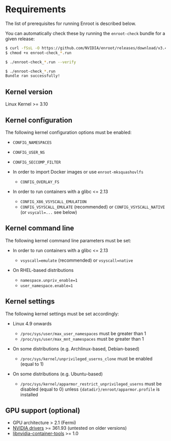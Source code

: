 # Requirements

The list of prerequisites for running Enroot is described below.

You can automatically check these by running the `enroot-check` bundle for a given release:
```sh
$ curl -fSsL -O https://github.com/NVIDIA/enroot/releases/download/v3.4.1/enroot-check_3.4.1_$(uname -m).run
$ chmod +x enroot-check_*.run

$ ./enroot-check_*.run --verify

$ ./enroot-check_*.run
Bundle ran successfully!
```

## Kernel version
Linux Kernel >= 3.10

## Kernel configuration
The following kernel configuration options must be enabled:
  * `CONFIG_NAMESPACES`
  * `CONFIG_USER_NS`
  * `CONFIG_SECCOMP_FILTER`
  
  * In order to import Docker images or use `enroot-mksquashovlfs`
    - `CONFIG_OVERLAY_FS`
  * In order to run containers with a glibc <= 2.13
    - `CONFIG_X86_VSYSCALL_EMULATION`
    - `CONFIG_VSYSCALL_EMULATE` (recommended) or `CONFIG_VSYSCALL_NATIVE` (or `vsycall=...` see below)

## Kernel command line
The following kernel command line parameters must be set:
* In order to run containers with a glibc <= 2.13
  - `vsyscall=emulate` (recommended) or `vsyscall=native`
  
* On RHEL-based distributions
  - `namespace.unpriv_enable=1`
  - `user_namespace.enable=1`

## Kernel settings
The following kernel settings must be set accordingly:

* Linux 4.9 onwards
  - `/proc/sys/user/max_user_namespaces` must be greater than 1
  - `/proc/sys/user/max_mnt_namespaces` must be greater than 1

* On some distributions (e.g. Archlinux-based, Debian-based)
  - `/proc/sys/kernel/unprivileged_userns_clone` must be enabled (equal to 1)

* On some distributions (e.g. Ubuntu-based)
  - `/proc/sys/kernel/apparmor_restrict_unprivileged_userns` must be disabled (equal to 0) unless `{datadir}/enroot/apparmor.profile` is installed

## GPU support (optional)

* GPU architecture > 2.1 (Fermi)
* [NVIDIA drivers](https://www.nvidia.com/object/unix.html) >= 361.93 (untested on older versions)
* [libnvidia-container-tools](https://nvidia.github.io/libnvidia-container/) >= 1.0
